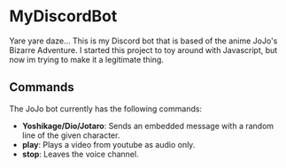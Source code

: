 # MyDiscordBot
Yare yare daze... This is my Discord bot that is based of the anime JoJo's Bizarre Adventure. I started this project to toy around with Javascript, but now im trying to make it a legitimate thing.

## Commands
The JoJo bot currently has the following commands:
- **Yoshikage/Dio/Jotaro**: Sends an embedded message with a random line of the given character.
- **play**: Plays a video from youtube as audio only.
- **stop**: Leaves the voice channel.